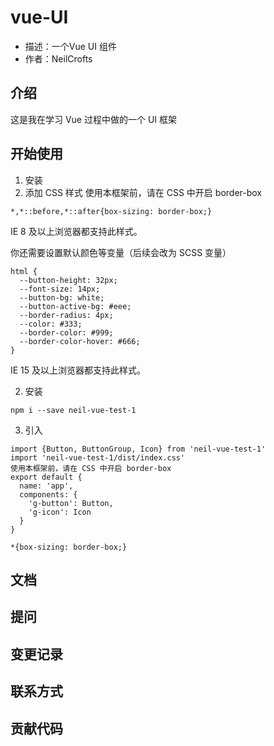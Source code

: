 # vue-UI
- 描述：一个Vue UI 组件
- 作者：NeilCrofts
## 介绍

这是我在学习 Vue 过程中做的一个 UI 框架

## 开始使用

1. 安装
2. 添加 CSS 样式
  使用本框架前，请在 CSS 中开启 border-box

  ```
  *,*::before,*::after{box-sizing: border-box;}
  ```
  IE 8 及以上浏览器都支持此样式。

  你还需要设置默认颜色等变量（后续会改为 SCSS 变量）
  ```
  html {
    --button-height: 32px;
    --font-size: 14px;
    --button-bg: white;
    --button-active-bg: #eee;
    --border-radius: 4px;
    --color: #333;
    --border-color: #999;
    --border-color-hover: #666;
  }
  ```
  IE 15 及以上浏览器都支持此样式。

2. 安装
  ```
  npm i --save neil-vue-test-1
  ```
3. 引入
  ```
  import {Button, ButtonGroup, Icon} from 'neil-vue-test-1'
  import 'neil-vue-test-1/dist/index.css'
使用本框架前，请在 CSS 中开启 border-box
  export default {
    name: 'app',
    components: {
      'g-button': Button,
      'g-icon': Icon
    }
  }
  ```

```
*{box-sizing: border-box;}
```

## 文档

## 提问
## 变更记录
## 联系方式
## 贡献代码